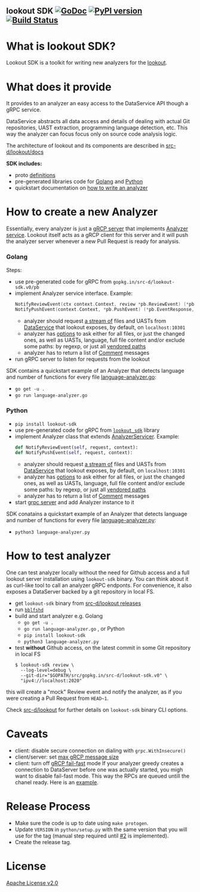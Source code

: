 lookout SDK [![GoDoc](https://godoc.org/gopkg.in/src-d/lookout-sdk.v0?status.svg)](https://godoc.org/github.com/src-d/lookout-sdk) [![PyPI version](https://badge.fury.io/py/lookout-sdk.svg)](https://pypi.org/project/lookout-sdk/) [![Build Status](https://travis-ci.org/src-d/lookout-sdk.svg)](https://travis-ci.org/src-d/lookout-sdk)
-----------

What is lookout SDK?
===================
Lookout SDK is a toolkit for writing new analyzers for the [lookout](https://github.com/src-d/lookout/).


What does it provide
====================
It provides to an analyzer an easy access to the DataService API though a gRPC service.

DataService abstracts all data access and details of dealing with actual Git repositories, UAST extraction, programming language detection, etc. This way the analyzer can focus focus only on source code analysis logic.

The architecture of lookout and its components are described in [src-d/lookout/docs](https://github.com/src-d/lookout/tree/master/docs#lookout)

**SDK includes:**
 - proto [definitions](./proto)
 - pre-generated libraries code for [Golang](./pb) and [Python](./python)
 - quickstart documentation on [how to write an analyzer](#how-to-create-a-new-analyzer)


How to create a new Analyzer
============================

Essentially, every analyzer is just a [gRCP server](https://grpc.io/docs/guides/#overview) that implements [Analyzer service](./proto/lookout/sdk/service_analyzer.proto#L30). Lookout itself acts as a gRCP client for this server and it will push the analyzer server whenever a new  Pull Request is ready for analysis.

### Golang
Steps:
 - use pre-generated code for gRPC from `gopkg.in/src-d/lookout-sdk.v0/pb`
 - implement Analyzer service interface. Example:
   ```go
   NotifyReviewEvent(ctx context.Context, review *pb.ReviewEvent) (*pb.EventResponse, error)
   NotifyPushEvent(context.Context, *pb.PushEvent) (*pb.EventResponse, error)
   ```
   - analyzer should request [a stream of](https://grpc.io/docs/tutorials/basic/go.html#server-side-streaming-rpc-1) files and UASTs from [DataService](./proto/lookout/sdk/service_data.proto#L27) that lookout exposes, by default, on `localhost:10301`
   - analyzer has [options](./proto/lookout/sdk/service_data.proto#L61) to ask either for all files, or just the changed ones, as well as UASTs, language, full file content and/or exclude some paths: by regexp, or just all [vendored paths](https://github.com/github/linguist/blob/master/lib/linguist/vendor.yml)
   - analyzer has to return a list of [Comment](./proto/lookout/sdk/service_analyzer.proto#L42) messages
 - run gRPC server to listen for requests from the lookout

 SDK contains a quickstart example of an Analyzer that detects language and number of functions for every file [language-analyzer.go](./language-analyzer.go):
  - `go get -u .`
  - `go run language-analyzer.go`


### Python

 - `pip install lookout-sdk`
 - use pre-generated code for gRPC from [`lookout_sdk`](https://pypi.org/project/lookout-sdk/) library
 - implement Analyzer class that extends [AnalyzerServicer](./python/lookout/sdk/service_analyzer_pb2_grpc.py#34). Example:
   ```python
   def NotifyReviewEvent(self, request, context):
   def NotifyPushEvent(self, request, context):
   ```
   - analyzer should request [a stream of](https://grpc.io/docs/tutorials/basic/python.html#response-streaming-rpc) files and UASTs from [DataService](./proto/lookout/sdk/service_data.proto#L27) that lookout exposes, by default, on `localhost:10301`
   - analyzer has [options](./proto/lookout/sdk/service_data.proto#L61) to ask either for all files, or just the changed ones, as well as UASTs, language, full file content and/or exclude some paths: by regexp, or just all [vendored paths](https://github.com/github/linguist/blob/master/lib/linguist/vendor.yml)
   - analyzer has to return a list of [Comment](./proto/lookout/sdk/service_analyzer.proto#L42) messages
 - start [grpc server](https://grpc.io/docs/tutorials/basic/python.html#starting-the-server) and add Analyzer instance to it

SDK conatains a quickstart example of an Analyzer that detects language and number of functions for every file [language-analyzer.py](./language-analyzer.py):
 - `python3 language-analyzer.py`


How to test analyzer
====================
One can test analyzer locally without the need for Github access and a full lookout server installation using `lookout-sdk` binary. You can think about it as curl-like tool to call an analyzer gRPC endponts. For convenience, it also exposes a DataServer backed by a git repository in local FS.

 - get `lookout-sdk` binary from [src-d/lookout releases](https://github.com/src-d/lookout/releases)
 - run [`bblfshd`](https://doc.bblf.sh/using-babelfish/getting-started.html)
 - build and start analyzer e.g. Golang
   - `go get -u .`
   - `go run language-analyzer.go` ,
   or Python
   - `pip install lookout-sdk`
   - `python3 language-analyzer.py`
 - test **without** Github access, on the latest commit in some Git repository in local FS
   ```
   $ lookout-sdk review \
     --log-level=debug \
     --git-dir="$GOPATH/src/gopkg.in/src-d/lookout-sdk.v0" \
     "ipv4://localhost:2020"
   ```

this will create a "mock" Review event and notify the analyzer, as if you were creating a Pull Request from `HEAD~1`.

Check [src-d/lookout](https://github.com/src-d/lookout/tree/master/sdk#lookout-sdk-commands) for further details on `lookout-sdk` binary CLI options.


Caveats
========
 - client: disable secure connection on dialing with `grpc.WithInsecure()`
 - client/server: set [max gRCP message size](https://github.com/grpc/grpc/issues/7927)
 - client: turn off [gRCP fail-fast](https://github.com/grpc/grpc/blob/master/doc/wait-for-ready.md) mode
   If your analyzer greedy creates a connection to DataServer before one was actually started, you migh want to disable fail-fast mode. This way the RPCs are queued untill the chanel ready. Here is an [example](https://github.com/src-d/lookout-gometalint-analyzer/blob/7b4b37fb3109299516fbb43017934d131784f49f/cmd/gometalint-analyzer/main.go#L66).

Release Process
=================
 - Make sure the code is up to date using `make protogen`.
 - Update `VERSION` in `python/setup.py` with the same version that you will use for the tag (manual step required until [#2](https://github.com/src-d/lookout-sdk/issues/2) is implemented).
 - Create the release tag.

 # License
[Apache License v2.0](./LICENSE)
